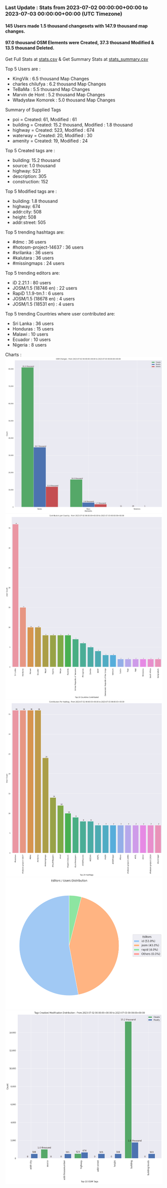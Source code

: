 ### Last Update : Stats from 2023-07-02 00:00:00+00:00 to 2023-07-03 00:00:00+00:00 (UTC Timezone)

#### 145 Users made 1.5 thousand changesets with 147.9 thousand map changes.
#### 97.0 thousand OSM Elements were Created, 37.3 thousand Modified & 13.5 thousand Deleted.
Get Full Stats at [stats.csv](/stats/hotosm/Daily/stats.csv)
 & Get Summary Stats at [stats_summary.csv](/stats/hotosm/Daily/stats_summary.csv)

Top 5 Users are : 
- KingVik : 6.5 thousand Map Changes
- charles chilufya : 6.2 thousand Map Changes
- TeBaMa : 5.5 thousand Map Changes
- Marvin de Hont : 5.2 thousand Map Changes
- Władysław Komorek : 5.0 thousand Map Changes

Summary of Supplied Tags
- poi = Created: 61, Modified : 61
- building = Created: 15.2 thousand, Modified : 1.8 thousand
- highway = Created: 523, Modified : 674
- waterway = Created: 20, Modified : 30
- amenity = Created: 19, Modified : 24


Top 5 Created tags are :
- building: 15.2 thousand
- source: 1.0 thousand
- highway: 523
- description: 305
- construction: 152


Top 5 Modified tags are :
- building: 1.8 thousand
- highway: 674
- addr:city: 508
- height: 508
- addr:street: 505


Top 5 trending hashtags are:
- #dmc : 36 users
- #hotosm-project-14637 : 36 users
- #srilanka : 36 users
- #kalutara : 36 users
- #missingmaps : 24 users


Top 5 trending editors are:
- iD 2.21.1 : 80 users
- JOSM/1.5 (18746 en) : 22 users
- RapiD 1.1.9-tm.1 : 6 users
- JOSM/1.5 (18678 en) : 4 users
- JOSM/1.5 (18531 en) : 4 users


Top 5 trending Countries where user contributed are:
- Sri Lanka : 36 users
- Honduras : 15 users
- Malawi : 10 users
- Ecuador : 10 users
- Nigeria : 8 users


 Charts : 
![Alt text](./stats_osm_changes.png) 
![Alt text](./stats_users_per_country.png) 
![Alt text](./stats_users_per_hashtag.png) 
![Alt text](./stats_editors_pie_chart.png) 
![Alt text](./stats_tags.png) 

